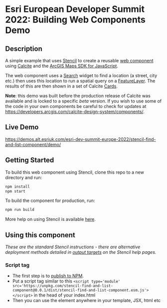 # Esri European Developer Summit 2022: Building Web Components Demo

## Description

A simple example that uses [Stencil](https://stenciljs.com/) to create a reusable [web component](https://developer.mozilla.org/en-US/docs/Web/Web_Components) using [Calcite](https://developers.arcgis.com/calcite-design-system/) and the [ArcGIS Maps SDK for JavaScript](https://developers.arcgis.com/javascript/latest/).

The web component uses a [Search](https://developers.arcgis.com/javascript/latest/api-reference/esri-webdoc-applicationProperties-Search.html) widget to find a location (a street, city etc.) then uses this location to run a spatial query on a [FeatureLayer](https://developers.arcgis.com/javascript/latest/api-reference/esri-layers-FeatureLayer.html). The results of this are then shown in a set of Calcite [Cards](https://developers.arcgis.com/calcite-design-system/components/card/).

**Note**: this demo was built before the production release of Calcite was available and is locked to a specific _beta_ version. If you wish to use some of the code in your own components be careful to check for updates at https://developers.arcgis.com/calcite-design-system/components/.

## Live Demo

https://demos.alt.esriuk.com/esri-dev-summit-europe-2022/stencil-find-and-list-component/demo/

## Getting Started

To build this web component using Stencil, clone this repo to a new directory and run:

```bash
npm install
npm start
```

To build the component for production, run:

```bash
npm run build
```

More help on using Stencil is available [here](https://stenciljs.com/docs/my-first-component).

## Using this component

_These are the standard Stencil instructions - there are alternative deployment methods detailed in [output targets](https://stenciljs.com/docs/output-targets) on the Stencil help pages._

### Script tag

-   The first step is to [publish to NPM](https://docs.npmjs.com/getting-started/publishing-npm-packages).
-   Put a script tag similar to this `<script type='module' src='https://unpkg.com/stencil-find-and-list-component@0.0.1/dist/stencil-find-and-list-component.esm.js'></script>` in the head of your index.html
-   Then you can use the element anywhere in your template, JSX, html etc
